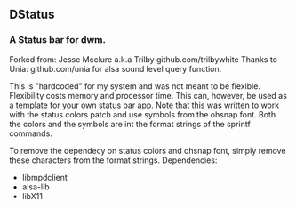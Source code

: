 ## DStatus

### A Status bar for dwm.

Forked from: Jesse Mcclure a.k.a Trilby
github.com/trilbywhite
Thanks to Unia: github.com/unia
for alsa sound level query function.

This is "hardcoded" for my system and was not meant to be flexible.  Flexibility costs memory and processor time.
This can, however, be used as a template for your own status bar app.
Note that this was written to work with the status colors patch and use symbols from the ohsnap font.  Both the colors and the symbols are int the format strings of the sprintf commands.

To remove the dependecy on status colors and ohsnap font, simply remove these characters from the format strings.
Dependencies:
* libmpdclient
* alsa-lib
* libX11
